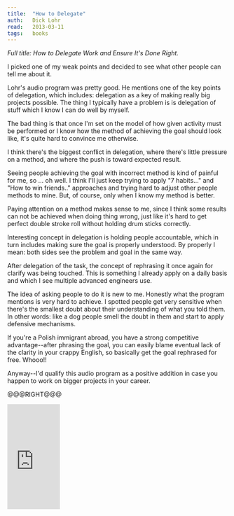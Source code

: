 ```yaml
---
title:	"How to Delegate"
auth:	Dick Lohr
read:	2013-03-11
tags:	books
---
```





*Full title: How to Delegate Work and Ensure It's Done Right.*

I picked one of my weak points and decided to see what other people can tell
me about it.

Lohr's audio program was pretty good. He mentions one of the key points of
delegation, which includes: delegation as a key of making really big
projects possible. The thing I typically have a problem is is delegation of
stuff which I know I can do well by myself.

The bad thing is that once I'm set on the model of how given activity must
be performed or I know how the method of achieving the goal should look
like, it's quite hard to convince me otherwise.

I think there's the biggest conflict in delegation, where there's little
pressure on a method, and where the push is toward expected result.

Seeing people achieving the goal with incorrect method is kind of painful
for me, so ... oh well. I think I'll just keep trying to apply "7 habits..."
and "How to win friends.." approaches and trying hard to adjust other people
methods to mine. But, of course, only when I know my method is better.

Paying attention on a method makes sense to me, since I think some results
can not be achieved when doing thing wrong, just like it's hard to get
perfect double stroke roll without holding drum sticks correctly.

Interesting concept in delegation is holding people accountable, which in
turn includes making sure the goal is properly understood. By properly I
mean: both sides see the problem and goal in the same way.

After delegation of the task, the concept of rephrasing it once again for
clarify was being touched. This is something I already apply on a daily
basis and which I see multiple advanced engineers use.

The idea of asking people to do it is new to me. Honestly what the program
mentions is very hard to achieve. I spotted people get very sensitive when
there's the smallest doubt about their understanding of what you told them.
In other words: like a dog people smell the doubt in them and start to apply
defensive mechanisms.

If you're a Polish immigrant abroad, you have a strong competitive
advantage--after phrasing the goal, you can easily blame eventual lack of
the clarity in your crappy English, so basically get the goal rephrased for
free. Whooo!!

Anyway--I'd qualify this audio program as a positive addition in case you
happen to work on bigger projects in your career.


@@@RIGHT@@@

<iframe src="http://rcm.amazon.com/e/cm?lt1=_blank&bc1=FFFFFF&IS2=1&npa=1&bg1=FFFFFF&fc1=000000&lc1=FF0C00&t=wojcadamkoszh-20&o=1&p=8&l=as4&m=amazon&f=ifr&ref=ss_til&asins=1933328002" style="width:120px;height:240px;" scrolling="no" marginwidth="0" marginheight="0" frameborder="0"></iframe>

